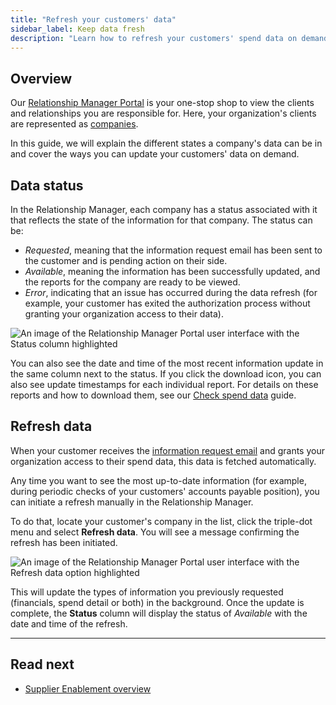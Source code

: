 ```yaml
---
title: "Refresh your customers' data"
sidebar_label: Keep data fresh
description: "Learn how to refresh your customers' spend data on demand"
---
```


## Overview

Our [Relationship Manager Portal](https://relationships.codat.io/) is your one-stop shop to view the clients and relationships you are responsible for. Here, your organization's clients are represented as [companies](../../terms/company). 

In this guide, we will explain the different states a company's data can be in and cover the ways you can update your customers' data on demand.

## Data status

In the Relationship Manager, each company has a status associated with it that reflects the state of the information for that company. The status can be:

- _Requested_, meaning that the information request email has been sent to the customer and is pending action on their side.
- _Available_, meaning the information has been successfully updated, and the reports for the company are ready to be viewed.
- _Error_, indicating that an issue has occurred during the data refresh (for example, your customer has exited the authorization process without granting your organization access to their data).

![An image of the Relationship Manager Portal user interface with the Status column highlighted](/img/supplier-enablement/0069-se-rm-portal-status.png)

You can also see the date and time of the most recent information update in the same column next to the status. If you click the download icon, you can also see update timestamps for each individual report. For details on these reports and how to download them, see our [Check spend data](/supplier-enablement/guides/analyze-spend#download-reports) guide.

## Refresh data

When your customer receives the [information request email](/supplier-enablement/guides/analyze-spend#request-financial-data-during-company-creation) and grants your organization access to their spend data, this data is fetched automatically. 

Any time you want to see the most up-to-date information (for example, during periodic checks of your customers' accounts payable position), you can initiate a refresh manually in the Relationship Manager. 

To do that, locate your customer's company in the list, click the triple-dot menu and select **Refresh data**. You will see a message confirming the refresh has been initiated. 

![An image of the Relationship Manager Portal user interface with the Refresh data option highlighted](/img/supplier-enablement/0070-se-rm-portal-refresh-data.png)

This will update the types of information you previously requested (financials, spend detail or both) in the background. Once the update is complete, the **Status** column will display the status of _Available_ with the date and time of the refresh. 

---

## Read next

- [Supplier Enablement overview](/supplier-enablement/overview)